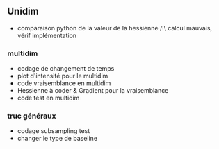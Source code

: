 


## Unidim
* comparaison python de la valeur de la hessienne /!\ calcul mauvais, vérif implémentation 


### multidim

* codage de changement de temps 
* plot d'intensité pour le multidim
* code vraisemblance en multidim
* Hessienne à coder & Gradient pour la vraisemblance
* code test en multidim 

### truc généraux
* codage subsampling test 
* changer le type de baseline